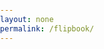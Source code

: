 ```yaml
---
layout: none
permalink: /flipbook/
---
```


<!DOCTYPE html>
<html lang="en">
<head>
  <meta charset="UTF-8" />
  <meta name="viewport" content="width=device-width, initial-scale=1.0" />
  <title>Flipbook Gallery</title>
</head>
<body style="margin:0; padding:0;">

<div style="width:100vw; height:100vh;">
  <a href="https://89dd0892-trial.flowpaper.com/finalGallery/"
     class="fp-embed"
     data-fp-width="100%"
     data-fp-height="100%"
     style="display:block; width:100%; height:100%;">
  </a>
</div>

<script async defer src="https://cdn-online.flowpaper.com/zine/3.9.1/js/embed.min.js"></script>

</body>
</html>

<!--ignore this page>